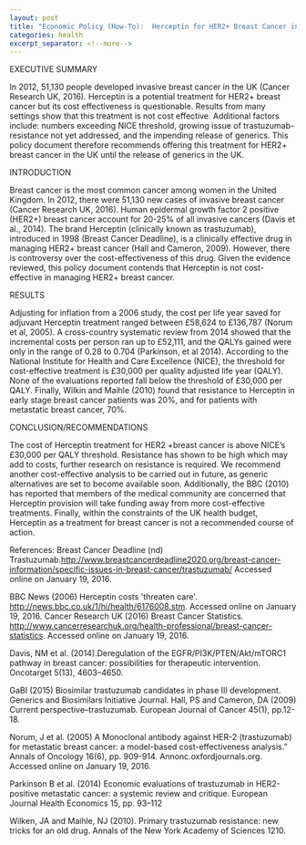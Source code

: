 ```yaml
---
layout: post
title: "Economic Policy (How-To):  Herceptin for HER2+ Breast Cancer in the UK"
categories: health
excerpt_separator: <!--more-->
---
```

EXECUTIVE SUMMARY

In 2012, 51,130 people developed invasive breast cancer in the UK (Cancer Research UK, 2016). Herceptin is a potential treatment for HER2+ breast cancer but its cost effectiveness is questionable. Results from many settings show that this treatment is not cost effective. Additional factors include: numbers exceeding NICE threshold, growing issue of trastuzumab-resistance not yet addressed, and the impending release of generics. This policy document therefore recommends offering this treatment for HER2+ breast cancer in the UK until the release of generics in the UK.

INTRODUCTION

Breast cancer is the most common cancer among women in the United Kingdom. In 2012, there were 51,130 new cases of invasive breast cancer (Cancer Research UK, 2016). Human epidermal growth factor 2 positive (HER2+) breast cancer account for 20-25% of all invasive cancers (Davis et al., 2014). The brand Herceptin (clinically known as trastuzumab), introduced in 1998 (Breast Cancer Deadline), is a clinically effective drug in managing HER2+ breast cancer (Hall and Cameron, 2009). However, there is controversy over the cost-effectiveness of this drug. Given the evidence reviewed, this policy document contends that Herceptin is not cost-effective in managing HER2+ breast cancer.

RESULTS

Adjusting for inflation from a 2006 study, the cost per life year saved for adjuvant  Herceptin treatment ranged between £58,624 to £136,787 (Norum et al, 2005). A cross-country systematic review from 2014 showed that the incremental costs per person ran up to £52,111, and the QALYs gained were only in the range of 0.28 to 0.704 (Parkinson, et al 2014). According to the National Institute for Health and Care Excellence (NICE), the threshold for cost-effective treatment is £30,000 per quality adjusted life year (QALY). None of the evaluations reported fall below the threshold of £30,000 per QALY. Finally, Wilkin and Maihle (2010) found that resistance to Herceptin in early stage breast cancer patients was 20%, and for patients with metastatic breast cancer, 70%.

CONCLUSION/RECOMMENDATIONS

The cost of Herceptin treatment for HER2 +breast cancer is above NICE’s £30,000 per QALY threshold. Resistance has shown to be high which may add to costs, further research on resistance is required. We recommend another cost-effective analysis to be carried out in future, as generic alternatives are set to become available soon. Additionally, the BBC (2010) has reported that members of the medical community are concerned that Herceptin provision will take funding away from more cost-effective treatments. Finally, within the constraints of the UK health budget, Herceptin as a treatment for breast cancer is not a recommended course of action.

References:
Breast Cancer Deadline (nd) Trastuzumab.http://www.breastcancerdeadline2020.org/breast-cancer-information/specific-issues-in-breast-cancer/trastuzumab/ Accessed online on January 19, 2016.

BBC News (2006) Herceptin costs 'threaten care'. http://news.bbc.co.uk/1/hi/health/6176008.stm. Accessed online on January 19, 2016.
Cancer Research UK (2016) Breast Cancer Statistics. http://www.cancerresearchuk.org/health-professional/breast-cancer-statistics. Accessed online on January 19, 2016.

Davis, NM et al. (2014).Deregulation of the EGFR/PI3K/PTEN/Akt/mTORC1 pathway in breast cancer: possibilities for therapeutic intervention. Oncotarget 5(13), 4603–4650.

GaBI (2015) Biosimilar trastuzumab candidates in phase III development. Generics and Biosimilars Initiative Journal.
Hall, PS and Cameron, DA (2009) Current perspective–trastuzumab. European Journal of Cancer 45(1), pp.12-18.

Norum, J et al. (2005) A Monoclonal antibody against HER-2 (trastuzumab) for metastatic breast cancer: a model-based cost-effectiveness analysis.” Annals of Oncology 16(6), pp. 909-914. Annonc.oxfordjournals.org. Accessed online on January 19, 2016.

Parkinson B et al. (2014) Economic evaluations of trastuzumab in HER2-positive metastatic cancer: a systemic review and critique. European Journal Health Economics 15, pp. 93–112

Wilken, JA and Maihle, NJ (2010). Primary trastuzumab resistance: new tricks for an old drug. Annals of the New York Academy of Sciences 1210.

